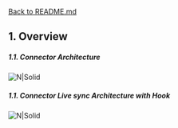 [Back to README.md](../README.md)

## 1. Overview

##### 1.1. Connector Architecture

![N|Solid](./connector.png "architecture")

##### 1.1. Connector Live sync Architecture with Hook

![N|Solid](./connector-hook.png "live-sync-architecture")
